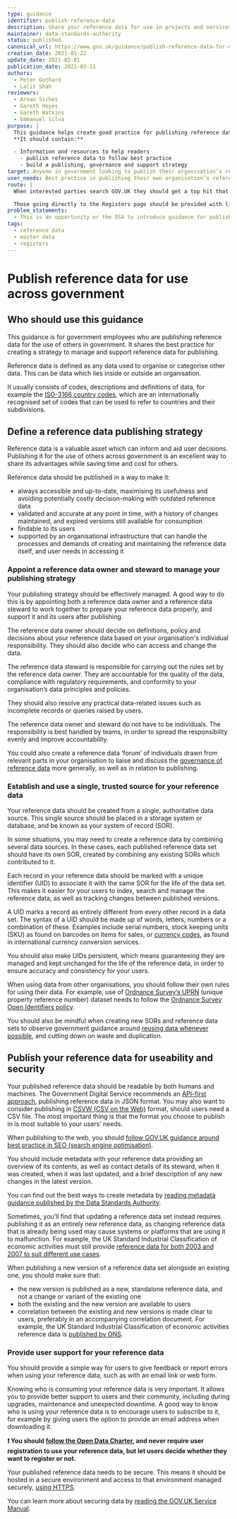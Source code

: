 ```yaml
---
type: guidance
identifier: publish-reference-data
description: Share your reference data for use in projects and services outside your organisation.
maintainer: data-standards-authority
status: published
canonical_url: https://www.gov.uk/guidance/publish-reference-data-for-use-across-government
creation_date: 2021-01-22
update_date: 2021-02-01
publication_date: 2021-03-11
authors:
  - Peter Gothard
  - Lalit Shah
reviewers:
  - Arnau Siches
  - Gareth Heyes
  - Gareth Watkins
  - Emmanuel Silva
purpose: |
  This guidance helps create good practice for publishing reference data across government in a useful form.
  **It should contain:**

  - Information and resources to help readers
    - publish reference data to follow best practice
    - build a publishing, governance and support strategy
target: Anyone in government looking to publish their organisation’s reference data for others to use
user_needs: Best practice in publishing their own organisation’s reference data for the use of others
route: |
  When interested parties search GOV.UK they should get a top hit that leads them to the DSA reference data guidance collection, and a second hit to the Registers page.

  Those going directly to the Registers page should be provided with links to find the DSA guidance.
problem_statements:
  - This is an opportunity or the DSA to introduce guidance for publishing reference data in government, in order to encourage organisations to begin managing and publishng their own data real estates rather than relying on centralised platforms managed by others.
tags:
  - reference data
  - master data
  - registers
---
```

# Publish reference data for use across government


## Who should use this guidance

This guidance is for government employees who are publishing reference data for the use of others in government. It shares the best practice for creating a strategy to manage and support reference data for publishing.

Reference data is defined as any data used to organise or categorise other data. This can be data which lies inside or outside an organisation.

It usually consists of codes, descriptions and definitions of data, for example the [ISO-3166 country codes], which are an internationally recognised set of codes that can be used to refer to countries and their subdivisions.

## Define a reference data publishing strategy

Reference data is a valuable asset which can inform and aid user decisions. Publishing it for the use of others across government is an excellent way to share its advantages while saving time and cost for others.

Reference data should be published in a way to make it:

* always accessible and up-to-date, maximising its usefulness and avoiding potentially costly decision-making with outdated reference data
* validated and accurate at any point in time, with a history of changes maintained, and expired versions still available for consumption
* findable to its users
* supported by an organisational infrastructure that can handle the processes and demands of creating and maintaining the reference data itself, and user needs in accessing it

### Appoint a reference data owner and steward to manage your publishing strategy

Your publishing strategy should be effectively managed. A good way to do this is by appointing both a reference data owner and a reference data steward to work together to prepare your reference data properly, and support it and its users after publishing.

The reference data owner should decide on definitions, policy and decisions about your reference data based on your organisation's individual responsibility. They should also decide who can access and change the data.

The reference data steward is responsible for carrying out the rules set by the reference data owner. They are accountable for the quality of the data, compliance with regulatory requirements, and conformity to your organisation’s data principles and policies.

They should also resolve any practical data-related issues such as incomplete records or queries raised by users.

The reference data owner and steward do not have to be individuals. The responsibility is best handled by teams, in order to spread the responsibility evenly and improve accountability.

You could also create a reference data ‘forum’ of individuals drawn from relevant parts in your organisation to liaise and discuss the [<u>governance of reference data</u>] more generally, as well as in relation to publishing.

### Establish and use a single, trusted source for your reference data

Your reference data should be created from a single, authoritative data source. This single source should be placed in a storage system or database, and be known as your system of record (SOR).

In some situations, you may need to create a reference data by combining several data sources. In these cases, each published reference data set should have its own SOR, created by combining any existing SORs which contributed to it.

Each record in your reference data should be marked with a unique identifier (UID) to associate it with the same SOR for the life of the data set. This makes it easier for your users to index, search and manage the reference data, as well as tracking changes between published versions.

A UID marks a record as entirely different from every other record in a data set. The syntax of a UID should be made up of words, letters, numbers or a combination of these. Examples include serial numbers, stock keeping units (SKU) as found on barcodes on items for sales, or [currency codes], as found in international currency conversion services.

You should also make UIDs persistent, which means guaranteeing they are managed and kept unchanged for the life of the reference data, in order to ensure accuracy and consistency for your users.

When using data from other organisations, you should follow their own rules for using their data. For example, use of [Ordnance Survey’s UPRN] (unique property reference number) dataset needs to follow the
[Ordnance Survey Open Identifiers policy].

You should also be mindful when creating new SORs and reference data sets to observe government guidance around [reusing data whenever possible], and cutting down on waste and duplication.

## Publish your reference data for useability and security

Your published reference data should be readable by both humans and machines. The Government Digital Service recommends an [API-first approach], publishing reference data in JSON format. You may also want to consider publishing in [CSVW (CSV on the Web)] format, should users need a CSV file. The most important thing is that the format you choose to publish in is most suitable to your users’ needs.

When publishing to the web, you should [follow GOV.UK guidance around best practice in SEO (search engine optimisation)].

You should include metadata with your reference data providing an overview of its contents, as well as contact details of its steward, when it was created, when it was last updated, and a brief description of any new changes in the latest version.

You can find out the best ways to create metadata by [reading metadata guidance published by the Data Standards Authority].

Sometimes, you’ll find that updating a reference data set instead requires publishing it as an entirely new reference data, as changing reference data that is already being used may cause systems or platforms that are using it to malfunction. For example, the UK Standard Industrial Classification of economic activities must still provide [reference data for both 2003 and 2007 to suit different use cases].

When publishing a new version of a reference data set alongside an existing one, you should make sure that:

* the new version is published as a new, standalone reference data, and not a change or variant of the existing one
* both the existing and the new version are available to users
* correlation between the existing and new versions is made clear to users, preferably in an accompanying correlation document. For example, the UK Standard Industrial Classification of economic activities reference data is [published by ONS].

### Provide user support for your reference data

You should provide a simple way for users to give feedback or report errors when using your reference data, such as with an email link or web form.

Knowing who is consuming your reference data is very important. It allows you to provide better support to users and their community, including during upgrades, maintenance and unexpected downtime. A good way to know who is using your reference data is to encourage users to subscribe to it, for example by giving users the option to provide an email address when downloading it.

**:exclamation: You should [follow the Open Data Charter], and never require user registration to use your reference data, but let users decide whether they want to register or not.**

Your published reference data needs to be secure. This means it should be hosted in a secure environment and access to that environment managed
securely, [using HTTPS].

You can learn more about securing data by [reading the GOV.UK Service Manual].



[ISO-3166 country codes]: https://www.iso.org/iso-3166-country-codes.html
[<u>governance of reference data</u>]: https://www.dataversity.net/what-is-data-governance/
[currency codes]: https://www.iso.org/iso-4217-currency-codes.html
[Ordnance Survey’s UPRN]: https://www.ordnancesurvey.co.uk/business-government/products/open-uprn
[Ordnance Survey Open Identifiers policy]: https://www.ordnancesurvey.co.uk/business-government/tools-support/open-mastermap-programme/open-id-policy
[reusing data whenever possible]: https://www.gov.uk/guidance/manage-your-data-for-access-and-reuse
[API-first approach]: https://www.gov.uk/government/collections/api-design-guidance
[CSVW (CSV on the Web)]: https://www.w3.org/TR/tabular-data-primer/
[follow GOV.UK guidance around best practice in SEO (search engine optimisation)]: https://www.gov.uk/government/publications/search-engine-optimisation-for-publishers-best-practice-guide/search-engine-optimisation-seo-for-data-publishers-best-practice-guide
[reading metadata guidance published by the Data Standards Authority]: https://www.gov.uk/guidance/record-information-about-data-sets-you-share-with-others#metadata-you-should-record
[reference data for both 2003 and 2007 to suit different use cases]: https://www.ons.gov.uk/methodology/classificationsandstandards/ukstandardindustrialclassificationofeconomicactivities/
[published by ONS]: https://www.ons.gov.uk/methodology/classificationsandstandards/ukstandardindustrialclassificationofeconomicactivities/uksic2007
[follow the Open Data Charter]: https://www.gov.uk/government/publications/open-data-charter
[using HTTPS]: https://www.gov.uk/service-manual/technology/using-https
[reading the GOV.UK Service Manual]: https://www.gov.uk/service-manual/technology/securing-your-information
